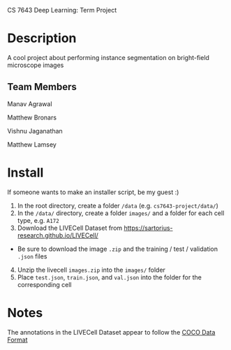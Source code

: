 CS 7643 Deep Learning: Term Project

# Description

A cool project about performing instance segmentation on bright-field microscope images

## Team Members

Manav Agrawal

Matthew Bronars

Vishnu Jaganathan

Matthew Lamsey

# Install

If someone wants to make an installer script, be my guest :)

1. In the root directory, create a folder `/data` (e.g. `cs7643-project/data/`)
2. In the `/data/` directory, create a folder `images/` and a folder for each cell type, e.g. `A172`
3. Download the LIVECell Dataset from https://sartorius-research.github.io/LIVECell/
  - Be sure to download the image `.zip` and the training / test / validation `.json` files
4. Unzip the livecell `images.zip` into the `images/` folder
5. Place `test.json`, `train.json`, and `val.json` into the folder for the corresponding cell

# Notes
The annotations in the LIVECell Dataset appear to follow the [COCO Data Format](https://cocodataset.org/#format-data)

